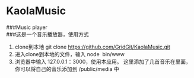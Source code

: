 # KaolaMusic
###Music player 		
###这是一个音乐播放器，使用方式 		
1. clone到本地 git clone https://github.com/GridGit/KaolaMusic.git 	
2. 进入clone到本地的文件，输入 node  bin/www		
3. 浏览器中输入 127.0.0.1：3000，使用本应用。	
这里添加了几首音乐在里面，你可以将自己的音乐添加到 /public/media 中
